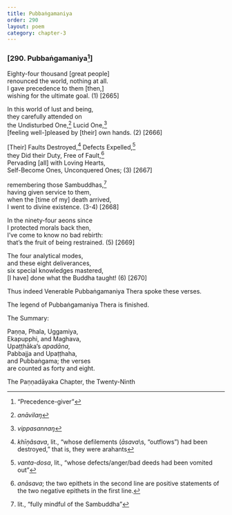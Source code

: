 ```yaml
---
title: Pubbaṅgamaniya
order: 290
layout: poem
category: chapter-3
---
```


### \[290. Pubbaṅgamaniya[^1]\]

Eighty-four thousand \[great people\]  
renounced the world, nothing at all.  
I gave precedence to them \[then,\]  
wishing for the ultimate goal. (1) \[2665\]

In this world of lust and being,  
they carefully attended on  
the Undisturbed One,[^2] Lucid One,[^3]  
\[feeling well-\]pleased by \[their\] own hands. (2) \[2666\]

\[Their\] Faults Destroyed,[^4] Defects Expelled,[^5]  
they Did their Duty, Free of Fault,[^6]  
Pervading \[all\] with Loving Hearts,  
Self-Become Ones, Unconquered Ones; (3) \[2667\]

remembering those Sambuddhas,[^7]  
having given service to them,  
when the \[time of my\] death arrived,  
I went to divine existence. (3-4) \[2668\]

In the ninety-four aeons since  
I protected morals back then,  
I’ve come to know no bad rebirth:  
that’s the fruit of being restrained. (5) \[2669\]

The four analytical modes,  
and these eight deliverances,  
six special knowledges mastered,  
\[I have\] done what the Buddha taught! (6) \[2670\]

Thus indeed Venerable Pubbaṅgamaniya Thera spoke these verses.

The legend of Pubbaṅgamaniya Thera is finished.

The Summary:

Paṇṇa, Phala, Uggamiya,  
Ekapupphi, and Maghava,  
Upaṭṭhāka’s *apadāna*,  
Pabbajja and Upaṭṭhaha,  
and Pubbaṅgama; the verses  
are counted as forty and eight.

The Paṇṇadāyaka Chapter, the Twenty-Ninth

[^1]: “Precedence-giver”

[^2]: *anāvilaŋ*

[^3]: *vippasannaŋ*

[^4]: *khīṇâsava*, lit., “whose defilements (*āsava*\s, “outflows”) had been destroyed,” that is, they were arahants

[^5]: *vanta-dosa*, lit., “whose defects/anger/bad deeds had been vomited out”

[^6]: *anāsava*; the two epithets in the second line are positive statements of the two negative epithets in the first line.

[^7]: lit., “fully mindful of the Sambuddha”
